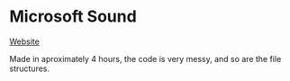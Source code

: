 # Microsoft Sound
[Website](https://frogmatrix.github.io/microsoft-sound/)

Made in aproximately 4 hours, the code is very messy, and so are the file structures.
